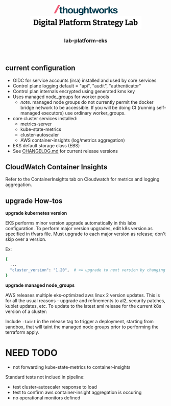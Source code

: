 <div align="center">
	<p>
		<img alt="Thoughtworks Logo" src="https://raw.githubusercontent.com/ThoughtWorks-DPS/static/master/thoughtworks_flamingo_wave.png?sanitize=true" width=200 />
    <br />
		<img alt="DPS Title" src="https://raw.githubusercontent.com/ThoughtWorks-DPS/static/master/dps_lab_title.png?sanitize=true" width=350/>
	</p>
  <h3>lab-platform-eks</h3>
</div>
<br />


## current configuration

* OIDC for service accounts (irsa) installed and used by core services
* Control plane logging default = "api", "audit", "authenticator"
* Control plan internals encrypted using generated kms key
* Uses managed node_groups for worker pools
  * _note._ managed node groups do not currently permit the docker bridge network to be accessible. If you will be doing CI (running self-managed executors) use ordinary worker_groups.
* core cluster services installed:
  * metrics-server
  * kube-state-metrics
  * cluster-autoscaler
  * AWS container-insights (log/metrics aggregation)
* EKS default storage class (EBS)
* See [CHANGELOG.md](./CHANGELOG.md) for current release versions

## CloudWatch Container Insights

Refer to the ContainerInsights tab on Cloudwatch for metrics and logging aggregation.

## upgrade How-tos

**upgrade kubernetes version**

EKS performs minor version upgrade automatically in this labs configuration. To perform major version upgrades, edit k8s version as specified in tfvars file. Must upgrade to each major version as release; don't skip over a version.

Ex:
```bash
{
  ...
  "cluster_version": "1.20",  # <= upgrade to next version by changing to "1.21"
}
```

**upgrade managed node_groups**

AWS releases multiple eks-optimized aws linux 2 version updates. This is for all the usual reasons - upgrade and refinements to al2, security patches, kublet updates, etc. To update to the latest ami release for the current k8s version of a cluster:

Include `-taint` in the release tag to trigger a deployment, starting from sandbox, that will taint the managed node groups prior to performing the terraform apply.

# NEED TODO

- not forwarding kube-state-metrics to container-insights

Standard tests not inclued in pipeline:

- test cluster-autoscaler response to load
- test to confirm aws container-insight aggregation is occuring
- no operational monitors defined
